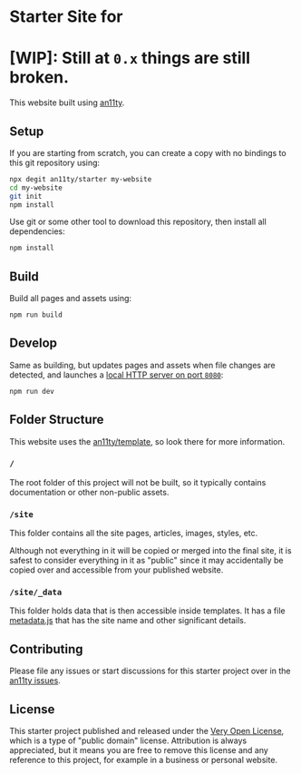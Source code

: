 # Starter Site for 

# [WIP]: Still at `0.x` things are still broken.

This website built using [an11ty](https://github.com/an11ty/an11ty).

## Setup

If you are starting from scratch, you can create a copy with
no bindings to this git repository using:

```bash
npx degit an11ty/starter my-website
cd my-website
git init
npm install
```

Use git or some other tool to download this repository, then
install all dependencies:

```bash
npm install
```

## Build

Build all pages and assets using:

```bash
npm run build
```

## Develop

Same as building, but updates pages and assets when file changes
are detected, and launches a [local HTTP server on port `8080`](http://localhost:8080):

```bash
npm run dev
```

## Folder Structure

This website uses the [an11ty/template](https://github.com/an11ty/template),
so look there for more information.

### `/`

The root folder of this project will not be built, so it typically
contains documentation or other non-public assets.

### `/site`

This folder contains all the site pages, articles, images, styles, etc.

Although not everything in it will be copied or merged into the final
site, it is safest to consider everything in it as "public" since it
may accidentally be copied over and accessible from your published website.

### `/site/_data`

This folder holds data that is then accessible inside templates. It has
a file [metadata.js](./site/_data/metadata.js) that has the site name and
other significant details.

## Contributing

Please file any issues or start discussions for this starter project
over in the [an11ty issues](https://github.com/an11ty/an11ty).

## License

This starter project published and released under the
[Very Open License](http://veryopenlicense.com), which
is a type of "public domain" license. Attribution is
always appreciated, but it means you are free to remove
this license and any reference to this project, for example
in a business or personal website.
